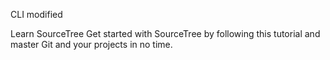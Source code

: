 CLI modified

Learn SourceTree
Get started with SourceTree by following this tutorial and master Git and your projects in no time.
